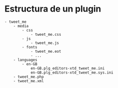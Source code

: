 # Estructura de un plugin
	- tweet_me
		- media
			- css
				- tweet_me.css
			- js
				- tweet_me.js
			- fonts
				- tweet_me.eot
				- ...
		- languages
			- en-GB
				en-GB.plg_editors-xtd_tweet_me.ini
				en-GB.plg_editors-xtd_tweet_me.sys.ini
		- tweet_me.php
		- tweet_me.xml
